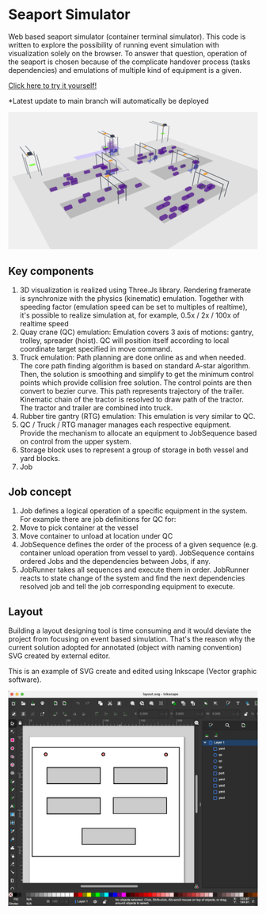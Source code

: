# Seaport Simulator

Web based seaport simulator (container terminal simulator). This code is written to explore the possibility of running event simulation with visualization solely on the browser. To answer that question, operation of the seaport is chosen because of the complicate handover process (tasks dependencies) and emulations of multiple kind of equipment is a given. 

[Click here to try it yourself!](https://tanat44.github.io/seaport/)

*Latest update to main branch will automatically be deployed

![Seaport 2024-10-12](/doc/241012.png)

## Key components

1. 3D visualization is realized using Three.Js library. Rendering framerate is synchronize with the physics (kinematic) emulation. Together with speeding factor (emulation speed can be set to multiples of realtime), it's possible to realize simulation at, for example, 0.5x / 2x / 100x of realtime speed
1. Quay crane (QC) emulation: Emulation covers 3 axis of motions: gantry, trolley, spreader (hoist). QC will position itself according to local coordinate target specified in move command.
1. Truck emulation: Path planning are done online as and when needed. The core path finding algorithm is based on standard A-star algorithm. Then, the solution is smoothing and simplify to get the minimum control points which provide collision free solution. The control points are then convert to bezier curve. This path represents trajectory of the trailer. Kinematic chain of the tractor is resolved to draw path of the tractor. The tractor and trailer are combined into truck.
1. Rubber tire gantry (RTG) emulation: This emulation is very similar to QC.
1. QC / Truck / RTG manager manages each respective equipment. Provide the mechanism to allocate an equipment to JobSequence based on control from the upper system.
1. Storage block uses to represent a group of storage in both vessel and yard blocks.
1. Job

## Job concept
1. Job defines a logical operation of a specific equipment in the system. For example there are job definitions for QC for:
  1. Move to pick container at the vessel
  1. Move container to unload at location under QC
1. JobSequence defines the order of the process of a given sequence (e.g. container unload operation from vessel to yard). JobSequence contains ordered Jobs and the dependencies between Jobs, if any.
1. JobRunner takes all sequences and execute them in order. JobRunner reacts to state change of the system and find the next dependencies resolved job and tell the job corresponding equipment to execute.

## Layout
Building a layout designing tool is time consuming and it would deviate the project from focusing on event based simulation. That's the reason why the current solution adopted for annotated (object with naming convention) SVG created by external editor.

This is an example of SVG create and edited using Inkscape (Vector graphic software).

![Layout editing using Inkscape](/doc/layout-inkscape.png)